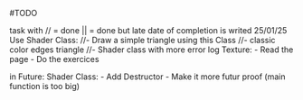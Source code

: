 #TODO

task with // = done
          || = done but late date of completion is writed 
25/01/25
Use Shader Class:
    //- Draw a simple triangle using this Class
    //- classic color edges triangle
    //- Shader class with more error log
Texture:
    - Read the page
    - Do the exercices




in Future:
Shader Class: 
    - Add Destructor
    - Make it more futur proof (main function is too big)

